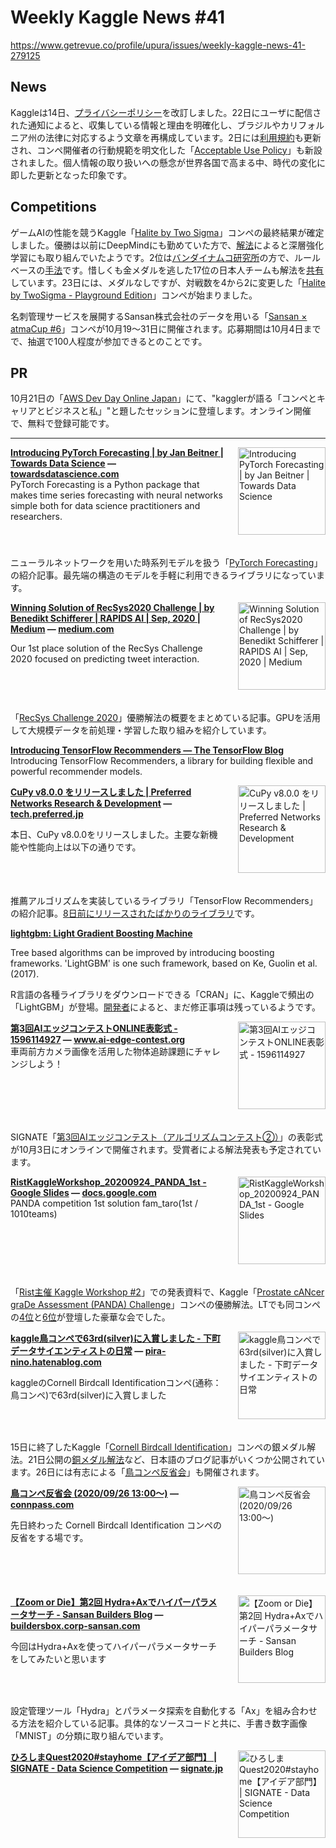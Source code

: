 # Weekly Kaggle News #41
https://www.getrevue.co/profile/upura/issues/weekly-kaggle-news-41-279125
<h3><h2>News</h2><p>Kaggleは14日、<a href="https://www.kaggle.com/privacy" target="_blank">プライバシーポリシー</a>を改訂しました。22日にユーザに配信された通知によると、収集している情報と理由を明確化し、ブラジルやカリフォルニア州の法律に対応するよう文章を再構成しています。2日には<a href="https://www.kaggle.com/terms" target="_blank">利用規約</a>も更新され、コンペ開催者の行動規範を明文化した「<a href="https://www.kaggle.com/aup" target="_blank">Acceptable Use Policy</a>」も新設されました。個人情報の取り扱いへの懸念が世界各国で高まる中、時代の変化に即した更新となった印象です。</p><h2>Competitions</h2><p>ゲームAIの性能を競うKaggle「<a href="https://www.kaggle.com/c/halite?utm_campaign=Weekly%20Kaggle%20News&amp;utm_medium=email&amp;utm_source=Revue%20newsletter" target="_blank">Halite by Two Sigma</a>」コンペの最終結果が確定しました。優勝は以前にDeepMindにも勤めていた方で、<a href="https://www.kaggle.com/c/halite/discussion/183543" target="_blank">解法</a>によると深層強化学習にも取り組んでいたようです。2位は<a href="https://www.bandainamco-mirai.com/news/post_20200924.php" target="_blank">バンダイナムコ研究所</a>の方で、ルールベースの<a href="https://www.kaggle.com/c/halite/discussion/186032" target="_blank">手法</a>です。惜しくも金メダルを逃した17位の日本人チームも解法を<a href="https://minaminao.com/halite-by-two-sigma/" target="_blank">共有</a>しています。23日には、メダルなしですが、対戦数を4から2に変更した「<a href="https://www.kaggle.com/c/halite-iv-playground" target="_blank">Halite by TwoSigma - Playground Edition</a>」コンペが始まりました。</p><p>名刺管理サービスを展開するSansan株式会社のデータを用いる「<a href="https://atma.connpass.com/event/188865/" target="_blank">Sansan × atmaCup #6</a>」コンペが10月19〜31日に開催されます。応募期間は10月4日までで、抽選で100人程度が参加できるとのことです。</p><h2>PR</h2><p>10月21日の「<a href="https://aws.amazon.com/jp/about-aws/events/2020/devday/sessions/" target="_blank">AWS Dev Day Online Japan</a>」にて、"kagglerが語る「コンペとキャリアとビジネスと私」"と題したセッションに登壇します。オンライン開催で、無料で登録可能です。</p></h3>
<hr>
<p>
<img width="140" height="140" alt="Introducing PyTorch Forecasting | by Jan Beitner | Towards Data Science" style="float: right; margin-left: 20px; margin-bottom: 20px;" src="https://s3.amazonaws.com/revue/items/images/006/536/342/thumb/1*L8iOJqsoXThGiqjTJ50p3g.png?1600659193" />
<strong style='display: block;'><a href="https://towardsdatascience.com/introducing-pytorch-forecasting-64de99b9ef46?gi=7393708a2fb&amp;utm_campaign=Weekly%20Kaggle%20News&amp;utm_medium=email&amp;utm_source=Revue%20newsletter">Introducing PyTorch Forecasting | by Jan Beitner | Towards Data Science</a> &mdash; <a href="https://towardsdatascience.com/introducing-pytorch-forecasting-64de99b9ef46?gi=7393708a2fb">towardsdatascience.com</a></strong>
PyTorch Forecasting is a Python package that makes time series forecasting with neural networks simple both for data science practitioners and researchers.
</p>
<div style='clear: both;'></div>
<p><p>ニューラルネットワークを用いた時系列モデルを扱う「<a href="https://pytorch-forecasting.readthedocs.io/en/latest/" target="_blank">PyTorch Forecasting</a>」の紹介記事。最先端の構造のモデルを手軽に利用できるライブラリになっています。</p></p>
<p>
<img width="140" height="140" alt="Winning Solution of RecSys2020 Challenge | by Benedikt Schifferer | RAPIDS AI | Sep, 2020 | Medium" style="float: right; margin-left: 20px; margin-bottom: 20px;" src="https://s3.amazonaws.com/revue/items/images/006/551/088/thumb/0*AtLjUU3vVXyvMeTR?1600896960" />
<strong style='display: block;'><a href="https://medium.com/rapids-ai/winning-solution-of-recsys2020-challenge-gpu-accelerated-feature-engineering-and-training-for-cd67c5a87b1f?utm_campaign=Weekly%20Kaggle%20News&amp;utm_medium=email&amp;utm_source=Revue%20newsletter">Winning Solution of RecSys2020 Challenge | by Benedikt Schifferer | RAPIDS AI | Sep, 2020 | Medium</a> &mdash; <a href="https://medium.com/rapids-ai/winning-solution-of-recsys2020-challenge-gpu-accelerated-feature-engineering-and-training-for-cd67c5a87b1f">medium.com</a></strong>
<p>Our 1st place solution of the RecSys Challenge 2020 focused on predicting tweet interaction.</p>
</p>
<div style='clear: both;'></div>
<p><p>「<a href="https://recsys-twitter.com/" target="_blank">RecSys Challenge 2020</a>」優勝解法の概要をまとめている記事。GPUを活用して大規模データを前処理・学習した取り組みを紹介しています。</p></p>
<p>
<strong style='display: block;'><a href="https://blog.tensorflow.org/2020/09/introducing-tensorflow-recommenders.html?utm_campaign=Weekly%20Kaggle%20News&amp;utm_medium=email&amp;utm_source=Revue%20newsletter">Introducing TensorFlow Recommenders — The TensorFlow Blog</a></strong>
Introducing TensorFlow Recommenders, a library for building flexible and powerful recommender models.
</p>
<p>
<img width="140" height="140" alt="CuPy v8.0.0 をリリースしました | Preferred Networks Research &amp; Development" style="float: right; margin-left: 20px; margin-bottom: 20px;" src="https://s3.amazonaws.com/revue/items/images/006/594/814/thumb/image4.png?1601624383" />
<strong style='display: block;'><a href="https://tech.preferred.jp/ja/blog/cupy-v8/?utm_campaign=Weekly%20Kaggle%20News&amp;utm_medium=email&amp;utm_source=Revue%20newsletter">CuPy v8.0.0 をリリースしました | Preferred Networks Research &amp; Development</a> &mdash; <a href="https://tech.preferred.jp/ja/blog/cupy-v8/">tech.preferred.jp</a></strong>
<p>本日、CuPy v8.0.0をリリースしました。主要な新機能や性能向上は以下の通りです。</p>
</p>
<div style='clear: both;'></div>
<p><p>推薦アルゴリズムを実装しているライブラリ「TensorFlow Recommenders」の紹介記事。<a href="https://github.com/tensorflow/recommenders/releases" target="_blank">8日前にリリースされたばかりのライブラリ</a>です。</p></p>
<p>
<strong style='display: block;'><a href="https://cran.r-project.org/web/packages/lightgbm/index.html?utm_campaign=Weekly%20Kaggle%20News&amp;utm_medium=email&amp;utm_source=Revue%20newsletter">lightgbm: Light Gradient Boosting Machine</a></strong>
<p>Tree based algorithms can be improved by introducing boosting frameworks. 'LightGBM' is one such framework, based on Ke, Guolin et al. (2017).</p>
</p>
<p><p>R言語の各種ライブラリをダウンロードできる「CRAN」に、Kaggleで頻出の「LightGBM」が登場。<a href="https://twitter.com/_jameslamb/status/1308865100254785536?s=20" target="_blank">開発者</a>によると、まだ修正事項は残っているようです。</p></p>
<p>
<img width="140" height="140" alt="第3回AIエッジコンテストONLINE表彰式 - 1596114927" style="float: right; margin-left: 20px; margin-bottom: 20px;" src="https://s3.amazonaws.com/revue/items/images/006/533/048/thumb/image.jpg?1600568502" />
<strong style='display: block;'><a href="https://www.ai-edge-contest.org/?utm_campaign=Weekly%20Kaggle%20News&amp;utm_medium=email&amp;utm_source=Revue%20newsletter">第3回AIエッジコンテストONLINE表彰式 - 1596114927</a> &mdash; <a href="https://www.ai-edge-contest.org/">www.ai-edge-contest.org</a></strong>
車両前方カメラ画像を活用した物体追跡課題にチャレンジしよう！
</p>
<div style='clear: both;'></div>
<p><p>SIGNATE「<a href="https://signate.jp/competitions/256" target="_blank">第3回AIエッジコンテスト（アルゴリズムコンテスト②）</a>」の表彰式が10月3日にオンラインで開催されます。受賞者による解法発表も予定されています。</p></p>
<p>
<img width="140" height="140" alt="RistKaggleWorkshop_20200924_PANDA_1st - Google Slides" style="float: right; margin-left: 20px; margin-bottom: 20px;" src="https://s3.amazonaws.com/revue/items/images/006/556/913/thumb/9r1WWzhlU6GVNj1qjlRI-zbEEZ_0wOIDPJ_HMuLxjYw_DLLXRVXMUi1NINDWveqBVZAI0ssEnA_w1200-h630-p?1601002501" />
<strong style='display: block;'><a href="https://docs.google.com/presentation/d/1Ies4vnyVtW5U3XNDr_fom43ZJDIodu1SV6DSK8di6fs/edit?utm_campaign=Weekly%20Kaggle%20News&amp;utm_medium=email&amp;utm_source=Revue%20newsletter">RistKaggleWorkshop_20200924_PANDA_1st - Google Slides</a> &mdash; <a href="https://docs.google.com/presentation/d/1Ies4vnyVtW5U3XNDr_fom43ZJDIodu1SV6DSK8di6fs/edit">docs.google.com</a></strong>
PANDA competition 1st solution fam_taro(1st / 1010teams)
</p>
<div style='clear: both;'></div>
<p><p>「<a href="https://rist.connpass.com/event/187937/" target="_blank">Rist主催 Kaggle Workshop #2</a>」での発表資料で、Kaggle「<a href="https://www.kaggle.com/c/prostate-cancer-grade-assessment" target="_blank">Prostate cANcer graDe Assessment (PANDA) Challenge</a>」コンペの優勝解法。LTでも同コンペの<a href="https://drive.google.com/file/d/1jGCqBR8O4HOw6Ms4TZgsZCmTYjI0RIUB/view" target="_blank">4位</a>と<a href="https://drive.google.com/file/d/1GP2mIouzgpnkDJfe-EsJdUZsEYdfeSPk/view" target="_blank">6位</a>が登壇した豪華な会でした。</p></p>
<p>
<img width="140" height="140" alt="kaggle鳥コンペで63rd(silver)に入賞しました - 下町データサイエンティストの日常" style="float: right; margin-left: 20px; margin-bottom: 20px;" src="https://s3.amazonaws.com/revue/items/images/006/556/908/thumb/20200925081115.png?1601002056" />
<strong style='display: block;'><a href="https://pira-nino.hatenablog.com/entry/bird_call_63rd?utm_campaign=Weekly%20Kaggle%20News&amp;utm_medium=email&amp;utm_source=Revue%20newsletter">kaggle鳥コンペで63rd(silver)に入賞しました - 下町データサイエンティストの日常</a> &mdash; <a href="https://pira-nino.hatenablog.com/entry/bird_call_63rd">pira-nino.hatenablog.com</a></strong>
<p>kaggleのCornell Birdcall Identificationコンペ(通称：鳥コンペ)で63rd(silver)に入賞しました</p>
</p>
<div style='clear: both;'></div>
<p><p>15日に終了したKaggle「<a href="https://www.kaggle.com/c/birdsong-recognition?utm_campaign=Weekly%20Kaggle%20News&amp;utm_medium=email&amp;utm_source=Revue%20newsletter" target="_blank">Cornell Birdcall Identification</a>」コンペの銀メダル解法。21日公開の<a href="https://rikeiin.hatenablog.com/entry/2020/09/21/233706" target="_blank">銅メダル解法</a>など、日本語のブログ記事がいくつか公開されています。26日には有志による「<a href="https://connpass.com/event/189722/" target="_blank">鳥コンペ反省会</a>」も開催されます。</p></p>
<p>
<img width="140" height="140" alt="鳥コンペ反省会 (2020/09/26 13:00〜)" style="float: right; margin-left: 20px; margin-bottom: 20px;" src="https://s3.amazonaws.com/revue/items/images/006/594/820/thumb/5b8873efb5db064009a57fbcc453359e.png?1601624439" />
<strong style='display: block;'><a href="https://connpass.com/event/189722/?utm_campaign=Weekly%20Kaggle%20News&amp;utm_medium=email&amp;utm_source=Revue%20newsletter">鳥コンペ反省会 (2020/09/26 13:00〜)</a> &mdash; <a href="https://connpass.com/event/189722/">connpass.com</a></strong>
<p>先日終わった Cornell Birdcall Identification コンペの反省をする場です。</p>
</p>
<div style='clear: both;'></div>
<p>
<img width="140" height="140" alt="【Zoom or Die】第2回 Hydra+Axでハイパーパラメータサーチ - Sansan Builders Blog" style="float: right; margin-left: 20px; margin-bottom: 20px;" src="https://s3.amazonaws.com/revue/items/images/006/556/881/thumb/20200529093604.png?1600999249" />
<strong style='display: block;'><a href="https://buildersbox.corp-sansan.com/entry/2020/09/24/110000?utm_campaign=Weekly%20Kaggle%20News&amp;utm_medium=email&amp;utm_source=Revue%20newsletter">【Zoom or Die】第2回 Hydra+Axでハイパーパラメータサーチ - Sansan Builders Blog</a> &mdash; <a href="https://buildersbox.corp-sansan.com/entry/2020/09/24/110000">buildersbox.corp-sansan.com</a></strong>
<p>今回はHydra+Axを使ってハイパーパラメータサーチをしてみたいと思います</p>
</p>
<div style='clear: both;'></div>
<p><p>設定管理ツール「Hydra」とパラメータ探索を自動化する「Ax」を組み合わせる方法を紹介している記事。具体的なソースコードと共に、手書き数字画像「MNIST」の分類に取り組んでいます。</p></p>
<p>
<img width="140" height="140" alt="ひろしまQuest2020#stayhome【アイデア部門】 | SIGNATE - Data Science Competition" style="float: right; margin-left: 20px; margin-bottom: 20px;" src="https://s3.amazonaws.com/revue/items/images/006/594/715/thumb/lp7VuhZUbp0JAnnRSVCvXEkGJep3NwJdhD3iITzI.jpeg?1601623121" />
<strong style='display: block;'><a href="https://signate.jp/competitions/277/summary?utm_campaign=Weekly%20Kaggle%20News&amp;utm_medium=email&amp;utm_source=Revue%20newsletter">ひろしまQuest2020#stayhome【アイデア部門】 | SIGNATE - Data Science Competition</a> &mdash; <a href="https://signate.jp/competitions/277/summary">signate.jp</a></strong>

</p>
<div style='clear: both;'></div>
